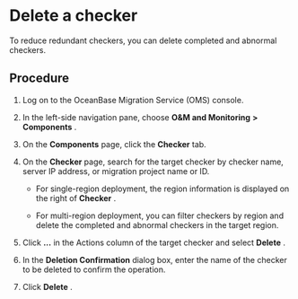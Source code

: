 Delete a checker 
=====================================

To reduce redundant checkers, you can delete completed and abnormal checkers. 

Procedure 
------------------------------

1. Log on to the OceanBase Migration Service (OMS) console.

   

2. In the left-side navigation pane, choose **O\&M and Monitoring** **\>** **Components** .

   

3. On the **Components** page, click the **Checker** tab.

   

4. On the **Checker** page, search for the target checker by checker name, server IP address, or migration project name or ID. 

   * For single-region deployment, the region information is displayed on the right of **Checker** .

     
   
   * For multi-region deployment, you can filter checkers by region and delete the completed and abnormal checkers in the target region.

     
   

   

5. Click **...** in the Actions column of the target checker and select **Delete** .

   

6. In the **Deletion Confirmation** dialog box, enter the name of the checker to be deleted to confirm the operation.

   

7. Click **Delete** .

   



